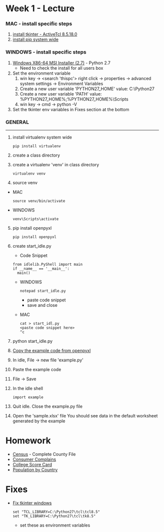 # Week 1 - Lecture


### MAC - install specific steps
1. [install tkinter - ActiveTcl 8.5.18.0](http://www.activestate.com/activetcl/downloads/thank-you?dl=http://downloads.activestate.com/ActiveTcl/releases/8.6.4.1/ActiveTcl8.6.4.1.299124-macosx10.5-i386-x86_64-threaded.dmg)
2. [install pip system wide](https://pip.pypa.io/en/stable/installing/)

### WINDOWS - install specific steps
1. [Windows X86-64 MSI Installer (2.7)](https://www.python.org/ftp/python/2.7/python-2.7.amd64.msi) - Python 2.7
    * Need to check the install for all users box
3. Set the environment variable
    1. win key -> <search 'thispc'> right click -> properties -> advanced system settings -> Environment Variables
    2. Create a new user variable 'PYTHON27_HOME' value: C:\Python27
    3. Create a new user variable 'PATH' value: %PYTHON27_HOME%;%PYTHON27_HOME%\Scripts
    4. win key -> cmd -> python -V
4. Set the tkinter env variables in Fixes section at the bottom

### GENERAL
-------
1. install virtualenv system wide
    ```
    pip install virtualenv
    ```
    
2. create a class directory
3. create a virtualenv 'venv' in class directory
    ```
    virtualenv venv
    ```
    
4. source venv
  * MAC
    ```
    source venv/bin/activate
    ```
    
  * WINDOWS
    ```
    venv\Scripts\activate
    ```

5. pip install openpyxl
    ```
    pip install openpyxl
    ```
    
6. create start_idle.py
    * Code Snippet
    ```
    from idlelib.PyShell import main
    if __name__ == '__main__':
      main()
    ```
    
    * WINDOWS 
       ```
       notepad start_idle.py
       ```
       
        * paste code snippet
        * save and close
        
    * MAC
       ```
       cat > start_idl.py
       <paste code snippet here>
       ^c
       ```


7. python start_idle.py
8. [Copy the example code from openpyxl](https://openpyxl.readthedocs.org/en/2.4/)
9. In idle, File -> new file 'example.py'
10. Paste the example code
11. File -> Save
12. In the idle shell
    ```
    import example
    ```
    
14. Quit idle. Close the example.py file
15. Open the 'sample.xlsx' file
You should see data in the default worksheet generated by the example

# Homework
* [Census](https://www.census.gov/econ/cbp/download/) - Complete County File
* [Consumer Complains](https://data.consumerfinance.gov/api/views/s6ew-h6mp/rows.csv?accessType=DOWNLOAD)
* [College Score Card](https://s3.amazonaws.com/ed-college-choice-public/CollegeScorecard_Raw_Data.zip)
* [Population by Country](http://en.openei.org/doe-opendata/dataset/a7fea769-691d-4536-8ed3-471e993a2445/resource/86c50aa8-e40f-4859-b52e-29bb10166456/download/populationbycountry19802010millions.csv)

# Fixes
* [Fix tkinter windows](https://github.com/pypa/virtualenv/issues/93)
   ```
   set "TCL_LIBRARY=C:\Python27\tcl\tcl8.5"
   set "TK_LIBRARY=C:\Python27\tcl\tk8.5"
   ```
   
   * set these as environment variables
